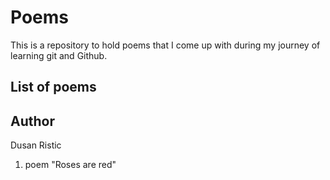 
# Poems

This is a repository to hold poems that I come up with during my journey of learning git and Github.

## List of poems


## Author

Dusan Ristic

1. poem "Roses are red"
